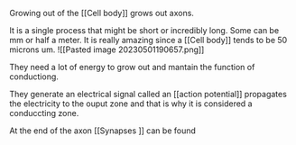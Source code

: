 Growing out of the [[Cell body]] grows out axons.

It is a single process that might be short or incredibly long. Some can be mm or half a meter. It is really amazing since a [[Cell body]] tends to be 50 microns um.
![[Pasted image 20230501190657.png]]

They need a lot of energy to grow out and mantain the function of conductiong. 

They generate an electrical signal called an [[action potential]] propagates the electricity to the ouput zone and that is why it is considered a conduccting zone.

At the end of the axon [[Synapses ]] can be found